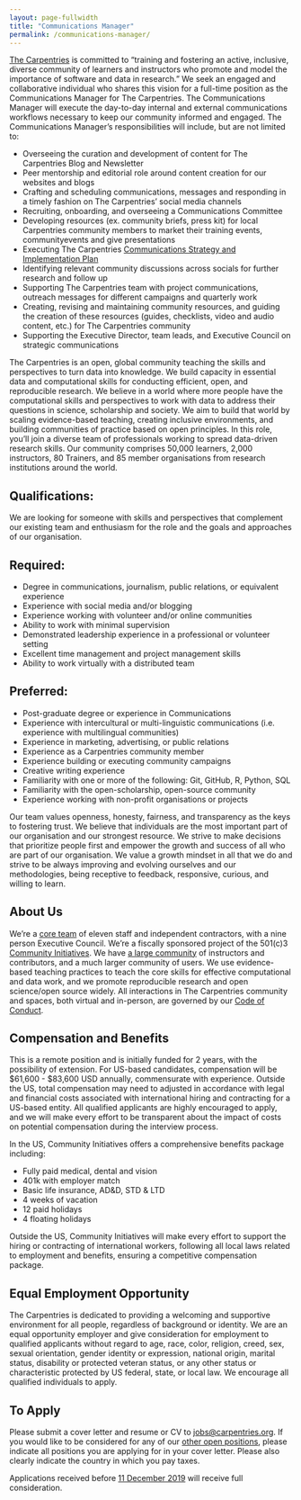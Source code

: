 ```yaml
---
layout: page-fullwidth
title: "Communications Manager"
permalink: /communications-manager/
---
```


[The Carpentries](http://carpentries.org) is committed to “training and fostering an active, inclusive, diverse community of learners 
and instructors who promote and model the importance of software and data in research.” We seek an engaged and collaborative individual
who shares this vision for a full-time position as the Communications Manager for The Carpentries. The Communications Manager will
execute the day-to-day internal and external communications workflows necessary to keep our community informed and engaged. The 
Communications Manager’s responsibilities will include, but are not limited to:  

- Overseeing the curation and development of content for The Carpentries Blog and Newsletter
- Peer mentorship and editorial role around content creation for our websites and blogs
- Crafting and scheduling communications, messages and responding in a timely fashion on The Carpentries’ social media channels
- Recruiting, onboarding, and overseeing a Communications Committee
- Developing resources (ex. community briefs, press kit) for local Carpentries community members to market their training events, communityevents and give presentations
- Executing The Carpentries [Communications Strategy and Implementation Plan](https://docs.carpentries.org/topic_folders/communications/resources/comms-strategy.html) 
- Identifying relevant community discussions across socials for further research and follow up
- Supporting The Carpentries team with project communications, outreach messages for different campaigns and quarterly work
- Creating, revising and maintaining community resources, and guiding the creation of these resources (guides, checklists, video and audio content, etc.) for The Carpentries community
- Supporting the Executive Director, team leads, and Executive Council on strategic communications

The Carpentries is an open, global community teaching the skills and perspectives to turn data into knowledge. We build capacity in 
essential data and computational skills for conducting efficient, open, and reproducible research. We believe in a world where more 
people have the computational skills and perspectives to work with data to address their questions in science, scholarship and society. 
We aim to build that world by scaling evidence-based teaching, creating inclusive environments, and building communities of practice 
based on open principles. In this role, you’ll join a diverse team of professionals working to spread data-driven research skills. Our 
community comprises 50,000 learners, 2,000 instructors, 80 Trainers, and 85 member organisations from research institutions around the 
world. 

## Qualifications:

We are looking for someone with skills and perspectives that complement our existing team and  enthusiasm for the role and the goals and 
approaches of our organisation.

## Required:

- Degree in communications, journalism, public relations, or equivalent experience
- Experience with social media and/or blogging
- Experience working with volunteer and/or online communities
- Ability to work with minimal supervision
- Demonstrated leadership experience in a professional or volunteer setting
- Excellent time management and project management skills
- Ability to work virtually with a distributed team

## Preferred: 

- Post-graduate degree or experience in Communications
- Experience with intercultural or multi-linguistic communications (i.e. experience with multilingual communities)
- Experience in marketing, advertising, or public relations 
- Experience as a Carpentries community member
- Experience building or executing community campaigns
- Creative writing experience
- Familiarity with one or more of the following: Git, GitHub, R, Python, SQL
- Familiarity with the open-scholarship, open-source community
- Experience working with non-profit organisations or projects

Our team values openness, honesty, fairness, and transparency as the keys to fostering trust. We believe that individuals are the most 
important part of our organisation and our strongest resource. We strive to make decisions that prioritize people first and empower the 
growth and success of all who are part of our organisation. We value a growth mindset in all that we do and strive to be always improving
and evolving ourselves and our methodologies, being receptive to feedback, responsive, curious, and willing to learn.

## About Us 

We’re a [core team](https://carpentries.org/team/) of eleven staff and independent contractors, with a nine person Executive Council. 
We’re a fiscally sponsored project of the 501(c)3 [Community Initiatives](http://communityin.org/). We have 
[a large community](https://carpentries.org/instructors-map/) of instructors and contributors, and a much larger community of users. 
We use evidence-based teaching practices to teach the core skills for effective computational and data work, and we promote reproducible 
research and open science/open source widely. All interactions in The Carpentries community and spaces, both virtual and in-person, are 
governed by our [Code of Conduct](https://docs.carpentries.org/topic_folders/policies/code-of-conduct.html#code-of-conduct-detailed-view).

## Compensation and Benefits

This is a remote position and is initially funded for 2 years, with the possibility of extension. For US-based candidates, compensation 
will be $61,600 - $83,600 USD annually, commensurate with experience. Outside the US, total compensation may need to adjusted in 
accordance with 
legal and financial costs associated with international hiring and contracting for a US-based entity. All qualified applicants are highly
encouraged to apply, and we will make every effort to be transparent about the impact of costs on potential compensation during the 
interview process. 

In the US, Community Initiatives offers a comprehensive benefits package including:
- Fully paid medical, dental and vision
- 401k with employer match
- Basic life insurance, AD&D, STD & LTD
- 4 weeks of vacation
- 12 paid holidays
- 4 floating holidays

Outside the US, Community Initiatives will make every effort to support the hiring or contracting of international workers, following all local laws related to employment and benefits, ensuring a competitive compensation package.  

## Equal Employment Opportunity

The Carpentries is dedicated to providing a welcoming and supportive environment for all people, regardless of background or identity. 
We are an equal opportunity employer and give consideration for employment to qualified applicants without regard to age, race, color, 
religion, creed, sex, sexual orientation, gender identity or expression, national origin, marital status, disability or protected veteran
status, or any other status or characteristic protected by US federal, state, or local law.  We encourage all qualified individuals to 
apply. 

## To Apply
 
Please submit a cover letter and resume or CV to [jobs@carpentries.org](mailto:jobs@carpentries.org). If you would like to be considered 
for any of our [other open positions](http://carpentries.org/jobs), please indicate all positions you are applying for in your cover 
letter. Please also clearly indicate the country in which you pay taxes. 
 
Applications received before [11 December 2019](https://www.timeanddate.com/worldclock/fixedtime.html?iso=20191211T235959&p1=3400) 
will receive full consideration.
